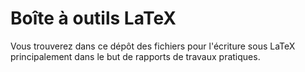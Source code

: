 # Boîte à outils LaTeX

Vous trouverez dans ce dépôt des fichiers pour l'écriture sous LaTeX principalement dans le but de rapports de travaux pratiques.